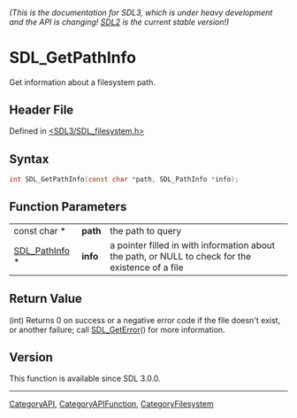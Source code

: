 ###### (This is the documentation for SDL3, which is under heavy development and the API is changing! [SDL2](https://wiki.libsdl.org/SDL2/) is the current stable version!)
# SDL_GetPathInfo

Get information about a filesystem path.

## Header File

Defined in [<SDL3/SDL_filesystem.h>](https://github.com/libsdl-org/SDL/blob/main/include/SDL3/SDL_filesystem.h)

## Syntax

```c
int SDL_GetPathInfo(const char *path, SDL_PathInfo *info);
```

## Function Parameters

|                                |          |                                                                                                   |
| ------------------------------ | -------- | ------------------------------------------------------------------------------------------------- |
| const char *                   | **path** | the path to query                                                                                 |
| [SDL_PathInfo](SDL_PathInfo) * | **info** | a pointer filled in with information about the path, or NULL to check for the existence of a file |

## Return Value

(int) Returns 0 on success or a negative error code if the file doesn't
exist, or another failure; call [SDL_GetError](SDL_GetError)() for more
information.

## Version

This function is available since SDL 3.0.0.

----
[CategoryAPI](CategoryAPI), [CategoryAPIFunction](CategoryAPIFunction), [CategoryFilesystem](CategoryFilesystem)

